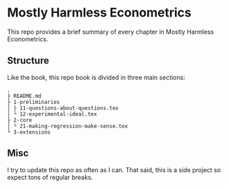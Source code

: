# Mostly Harmless Econometrics

This repo provides a brief summary of every chapter in Mostly Harmless Econometrics.

## Structure

Like the book, this repo book is divided in three main sections:

```
.
├ README.md
├ 1-preliminaries
│ ├ 11-questions-about-questions.tex
│ └ 12-experimental-ideal.tex
├ 2-core
│ └ 21-making-regression-make-sense.tex
└ 3-extensions
```

## Misc
I try to update this repo as often as I can. That said, this is a side project so
expect tons of regular breaks.
